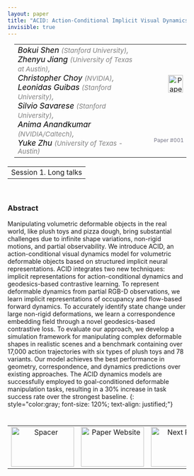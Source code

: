 ```yaml
---
layout: paper
title: "ACID: Action-Conditional Implicit Visual Dynamics for Deformable Object Manipulation"
invisible: true
---
```

<head>
<style>
* {
  box-sizing: border-box;
}

#myInput {
  background-position: 10px 10px;
  background-repeat: no-repeat;
  width: 100%;
  font-size: 100%;
  padding: 12px 20px 12px 40px;
  border: 1px solid #ddd;
  margin-bottom: 12px;
}

#myTable, #myTableA {
  border-collapse: collapse;
  width: 100%;
  border: 1px solid #ddd;
  font-size: 100%;
}

#myTable th, #myTable td, #myTableA th, #myTableA td {
  text-align: left;
  padding: 12px;
}

#myTable tr, #myTableA tr {
  border-bottom: 1px solid #ddd;
}

#myTable tr.header, #myTable tr:hover, #myTableA tr.header, #myTableA tr:hover {
  background-color: #f1f1f1;
}


#eventcounter1 a {
    font-size: 12px;
    color: #ffffff;
    display: block;
}

#eventcounter1 a:hover {
    text-decoration: none;
}

#eventcounter2 a {
    font-size: 12px;
    color: #ffffff;
    display: block;
}

#eventcounter2 a:hover {
    text-decoration: none;
}

</style>
</head>

<table width = "95%" style="padding-left: 15px; margin-left: auto; margin-right: 10px;">
<tr><td style = "vertical-align: top; padding-right: 25px;" rowspan="2">
<span style="color:black; font-size: 110%;"><i>
Bokui Shen <span style="color:gray; font-size: 85%">(Stanford University)</span><span style="color:gray; font-size: 100%">,</span><br>
Zhenyu Jiang <span style="color:gray; font-size: 85%">(University of Texas at Austin)</span><span style="color:gray; font-size: 100%">,</span><br>
Christopher Choy <span style="color:gray; font-size: 85%">(NVIDIA)</span><span style="color:gray; font-size: 100%">,</span><br>
Leonidas Guibas <span style="color:gray; font-size: 85%">(Stanford University)</span><span style="color:gray; font-size: 100%">,</span><br>
Silvio Savarese <span style="color:gray; font-size: 85%">(Stanford University)</span><span style="color:gray; font-size: 100%">,</span><br>
Anima Anandkumar <span style="color:gray; font-size: 85%">(NVIDIA/Caltech)</span><span style="color:gray; font-size: 100%">,</span><br>
Yuke Zhu <span style="color:gray; font-size: 85%">(University of Texas - Austin)</span>
</i></span>
</td>

<td style="text-align: right;"><a href="http://www.roboticsproceedings.org/rss18/p001.pdf"><img src="{{ site.baseurl }}/images/paper_link.png" alt="Paper Website" width = "33"  height = "40"/></a><br></td>
</tr>
<tr>
<td style="color:#777789; text-align:right; font-size: 75%; margin-right:10px;">Paper&nbsp;#001</td>
</tr>
</table>

<table width="80%" style="margin-top: 20px; margin-left: auto; margin-right: auto;">
  <tr>
    <td style="text-align:center;">Session 1. Long talks</td>
  </tr>
</table>
<br>


### Abstract
Manipulating volumetric deformable objects in the real world, like plush toys and pizza dough, bring substantial challenges due to infinite shape variations, non-rigid motions, and partial observability. We introduce ACID, an action-conditional visual dynamics model for volumetric deformable objects based on structured implicit neural representations. ACID integrates two new techniques: implicit representations for action-conditional dynamics and geodesics-based contrastive learning. To represent deformable dynamics from partial RGB-D observations, we learn implicit representations of occupancy and flow-based forward dynamics. To accurately identify state change under large non-rigid deformations, we learn a correspondence embedding field through a novel geodesics-based contrastive loss. To evaluate our approach, we develop a simulation framework for manipulating complex deformable shapes in realistic scenes and a benchmark containing over 17,000 action trajectories with six types of plush toys and 78 variants. Our model achieves the best performance in geometry, correspondence, and dynamics predictions over existing approaches. The ACID dynamics models are successfully employed to goal-conditioned deformable manipulation tasks, resulting in a 30% increase in task success rate over the strongest baseline.
{: style="color:gray; font-size: 120%; text-align: justified;"}


<table width="100%" style="margin-top:40px;">
<tr>
    <td style="width: 30%; text-align: center;"> 
<img src="{{ site.baseurl }}/images/blank_icon.png"
       alt="Spacer" width = "142"  height = "90"/> 
            </td>
<td style="text-align: center;"><a href="{{ site.baseurl }}/program/papers">
<img src="{{ site.baseurl }}/images/overview_icon.png"
       alt="Paper Website" width = "142"  height = "90"/> 
</a> </td>
    <td style="width: 30%; text-align: center;"><a href="{{ site.baseurl }}/program/papers/002/">
    <img src="{{ site.baseurl }}/images/next_paper_icon.png"
        alt="Next Paper" width = "142"  height = "90"/>
    </a></td>
</tr>
</table>
